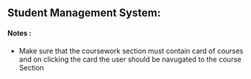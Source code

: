## Student Management System:

#### Notes :
- Make sure that the coursework section must contain card of courses and on clicking the card the user should be navugated to the course Section